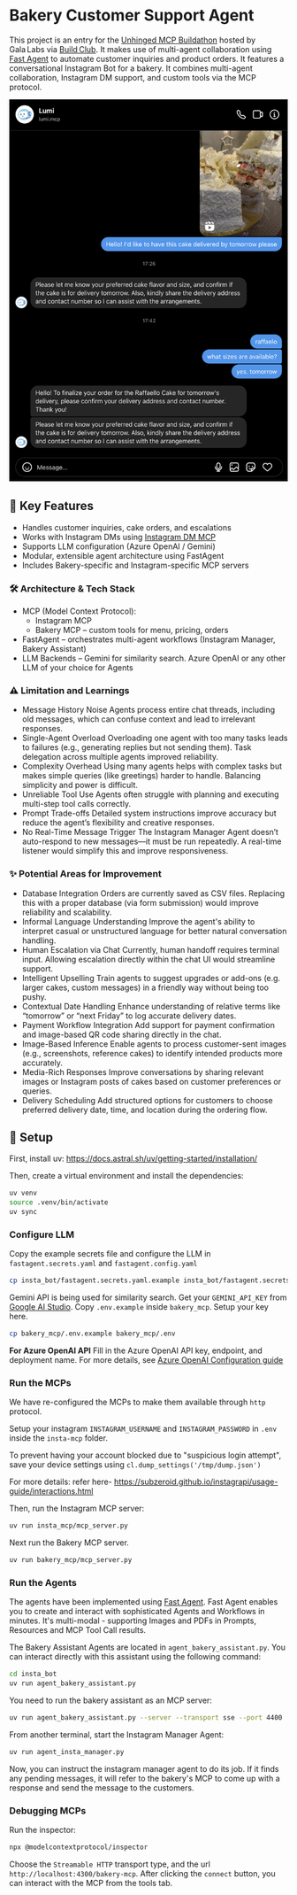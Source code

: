 # Bakery Customer Support Agent

This project is an entry for the [Unhinged MCP Buildathon](https://campus.buildclub.ai/challenges/01978a6b-c2b7-7647-bdf5-b83c7888aef2) hosted by Gala Labs via [Build Club](https://buildclub.ai/).
It makes use of multi-agent collaboration using [Fast Agent](https://fast-agent.ai/) to automate customer inquiries and product orders. It features a conversational Instagram Bot for a bakery. It combines multi-agent collaboration, Instagram DM support, and custom tools via the MCP protocol.

![lumi chatbot instagram screenshot](insta-ss.png)

## 🚀 Key Features

- Handles customer inquiries, cake orders, and escalations
- Works with Instagram DMs using [Instagram DM MCP](github.com/trypeggy/instagram_dm_mcp)
- Supports LLM configuration (Azure OpenAI / Gemini)
- Modular, extensible agent architecture using FastAgent
- Includes Bakery-specific and Instagram-specific MCP servers

### 🛠️ Architecture & Tech Stack

- MCP (Model Context Protocol):
  - Instagram MCP
  - Bakery MCP – custom tools for menu, pricing, orders
- FastAgent – orchestrates multi-agent workflows (Instagram Manager, Bakery Assistant)
- LLM Backends – Gemini for similarity search. Azure OpenAI or any other LLM of your choice for Agents

### ⚠️ Limitation and Learnings

- Message History Noise
    Agents process entire chat threads, including old messages, which can confuse context and lead to irrelevant responses.
- Single-Agent Overload 
    Overloading one agent with too many tasks leads to failures (e.g., generating replies but not sending them). Task delegation across multiple agents improved reliability.
- Complexity Overhead
    Using many agents helps with complex tasks but makes simple queries (like greetings) harder to handle. Balancing simplicity and power is difficult.
- Unreliable Tool Use
    Agents often struggle with planning and executing multi-step tool calls correctly.
- Prompt Trade-offs
    Detailed system instructions improve accuracy but reduce the agent’s flexibility and creative responses.
- No Real-Time Message Trigger
    The Instagram Manager Agent doesn’t auto-respond to new messages—it must be run repeatedly. A real-time listener would simplify this and improve responsiveness.

### ✨ Potential Areas for Improvement

- Database Integration
    Orders are currently saved as CSV files. Replacing this with a proper database (via form submission) would improve reliability and scalability.
- Informal Language Understanding
    Improve the agent's ability to interpret casual or unstructured language for better natural conversation handling.
- Human Escalation via Chat
    Currently, human handoff requires terminal input. Allowing escalation directly within the chat UI would streamline support.
- Intelligent Upselling
    Train agents to suggest upgrades or add-ons (e.g. larger cakes, custom messages) in a friendly way without being too pushy.
- Contextual Date Handling
    Enhance understanding of relative terms like “tomorrow” or “next Friday” to log accurate delivery dates.
- Payment Workflow Integration
    Add support for payment confirmation and image-based QR code sharing directly in the chat.
- Image-Based Inference
    Enable agents to process customer-sent images (e.g., screenshots, reference cakes) to identify intended products more accurately.
- Media-Rich Responses
    Improve conversations by sharing relevant images or Instagram posts of cakes based on customer preferences or queries.
- Delivery Scheduling
    Add structured options for customers to choose preferred delivery date, time, and location during the ordering flow.


## 🔧 Setup

First, install uv: https://docs.astral.sh/uv/getting-started/installation/

Then, create a virtual environment and install the dependencies:

```bash
uv venv
source .venv/bin/activate
uv sync
```

### Configure LLM

Copy the example secrets file and configure the LLM in `fastagent.secrets.yaml` and `fastagent.config.yaml`

```bash
cp insta_bot/fastagent.secrets.yaml.example insta_bot/fastagent.secrets.yaml
```

Gemini API is being used for similarity search. Get your `GEMINI_API_KEY` from [Google AI Studio](https://aistudio.google.com/apikey). Copy `.env.example` inside `bakery_mcp`. Setup your key here.

```bash
cp bakery_mcp/.env.example bakery_mcp/.env
```

**For Azure OpenAI API**
Fill in the Azure OpenAI API key, endpoint, and deployment name.
For more details, see [Azure OpenAI Configuration guide](https://fast-agent.ai/ref/azure-config/#prerequisites)

### Run the MCPs

We have re-configured the MCPs to make them available through `http` protocol.

Setup your instagram `INSTAGRAM_USERNAME` and `INSTAGRAM_PASSWORD` in `.env` inside the `insta-mcp` folder. 

To prevent having your account blocked due to "suspicious login attempt", save your device settings using `cl.dump_settings('/tmp/dump.json')`

For more details: refer here- https://subzeroid.github.io/instagrapi/usage-guide/interactions.html

Then, run the Instagram MCP server:

```bash
uv run insta_mcp/mcp_server.py
```

Next run the Bakery MCP server.

```bash
uv run bakery_mcp/mcp_server.py
```

### Run the Agents

The agents have been implemented using [Fast Agent](https://fast-agent.ai/).
Fast Agent enables you to create and interact with sophisticated Agents and Workflows in minutes. It's multi-modal - supporting Images and PDFs in Prompts, Resources and MCP Tool Call results.

The Bakery Assistant Agents are located in `agent_bakery_assistant.py`. You can interact directly with this assistant using the following command:

```bash
cd insta_bot
uv run agent_bakery_assistant.py
```

You need to run the bakery assistant as an MCP server:

```bash
uv run agent_bakery_assistant.py --server --transport sse --port 4400
```

From another terminal, start the Instagram Manager Agent:

```bash
uv run agent_insta_manager.py
```

Now, you can instruct the instagram manager agent to do its job. If it finds any pending messages, it will refer to the bakery's MCP to come up with a response and send the message to the customers.

### Debugging MCPs

Run the inspector:

```bash
npx @modelcontextprotocol/inspector
```

Choose the `Streamable HTTP` transport type, and the url `http://localhost:4300/bakery-mcp`. After clicking the `connect` button, you can interact with the MCP from the tools tab.
